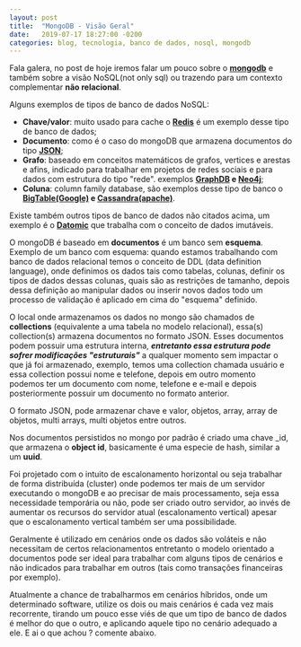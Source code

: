 ```yaml
---
layout: post
title:  "MongoDB - Visão Geral"
date:   2019-07-17 18:27:00 -0200
categories: blog, tecnologia, banco de dados, nosql, mongodb
---
```


Fala galera, no post de hoje iremos falar um pouco sobre o **<a href="https://www.mongodb.com/" target="__blank">mongodb</a>** e também sobre a visão NoSQL(not only sql) ou trazendo para um contexto complementar **não relacional**. 

Alguns exemplos de tipos de banco de dados NoSQL: 

- **Chave/valor**: muito usado para cache o **<a href="https://redis.io/" target="__blank">Redis</a>** é um exemplo desse tipo de banco de dados;
- **Documento**: como é o caso do mongoDB que armazena documentos do tipo **<a href="https://www.json.org/json-pt.html" target="__blank">JSON</a>**;
- **Grafo**: baseado em conceitos matemáticos de grafos, vertices e arestas e afins, indicado para trabalhar em projetos de redes sociais e para dados com estrutura do tipo "rede". exemplos **<a href="http://graphdb.ontotext.com/" target="__blank">GraphDB</a> e <a href="https://neo4j.com/" target="__blank">Neo4j</a>**;
- **Coluna**: column family database, são exemplos desse tipo de banco o **<a href="https://cloud.google.com/bigtable/docs/overview?hl=pt-br" target="__blank">BigTable(Google)</a> e <a href="http://cassandra.apache.org/" target="__blank">Cassandra(apache)</a>**.

Existe também outros tipos de banco de dados não citados acima, um exemplo é o **<a href="https://www.datomic.com/" target="__blank">Datomic</a>** que trabalha com o conceito de dados imutáveis.

O mongoDB é baseado em **documentos** é um banco sem **esquema**. Exemplo de um banco com esquema: quando estamos trabalhando com banco de dados relacional temos o conceito de DDL (data definition language), onde definimos os dados tais como tabelas, colunas, definir os tipos de dados dessas colunas, quais são as restrições de tamanho, depois dessa definição ao manipular dados ou inserir novos dados todo um processo de validação é aplicado em cima do "esquema" definido. 

O local onde armazenamos os dados no mongo são chamados de **collections** (equivalente a uma tabela no modelo relacional), essa(s) collection(s) armazena documentos no formato JSON. Esses documentos podem possuir uma estrutura interna, **<em>entretanto essa estrutura pode sofrer modificações "estruturais"</em>** a qualquer momento sem impactar o que já foi armazenado, exemplo, temos uma collection chamada usuário e essa collection possui nome e telefone, depois em outro momento podemos ter um documento com nome, telefone e e-mail e depois posteriormente possuir um documento no formato anterior.

O formato JSON, pode armazenar chave e valor, objetos, array, array de objetos, multi arrays, multi objetos entre outros.

Nos documentos persistidos no mongo por padrão é criado uma chave _id, que armazena o **object id**, basicamente é uma especie de hash, similar a um **uuid**. 

Foi projetado com o intuito de escalonamento horizontal ou seja trabalhar de forma distribuída (cluster) onde podemos ter mais de um servidor executando o mongoDB e ao precisar de mais processamento, seja essa necessidade temporária ou não, pode ser criado outro servidor, ao invés de aumentar os recursos do servidor atual (escalonamento vertical) apesar que o escalonamento vertical também ser uma possibilidade. 

Geralmente é utilizado em cenários onde os dados são voláteis e não necessitam de certos relacionamentos entretanto o modelo orientado a documentos pode ser ideal para trabalhar com alguns tipos de cenários e não indicados para trabalhar em outros (tais como transações financeiras por exemplo). 

Atualmente a chance de trabalharmos em cenários híbridos, onde um determinado software, utilize os dois ou mais cenários é cada vez mais recorrente, tirando um pouco esse viés de que um tipo de banco de dados é melhor do que o outro, e aplicando aquele tipo no cenário adequado a ele. E ai o que achou ? comente abaixo.
 

 




